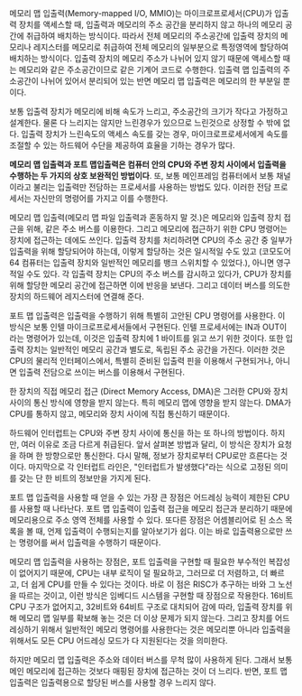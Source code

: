 메모리 맵 입출력\(Memory-mapped I/O, MMIO\)는 마이크로프로세서\(CPU\)가 입출력 장치를 액세스할 때, 입출력과 메모리의 주소 공간을 분리하지 않고 하나의 메모리 공간에 취급하여 배치하는 방식이다. 따라서 전체 메모리의 주소공간에 입출력 장치의 메모리나 레지스터를 메모리로 취급하여 전체 메모리의 일부분으로 특정영역에 할당하여 배치하는 방식이다. 입출력 장치의 메모리 주소가 나뉘어 있지 않기 때문에 액세스할 때는 메모리와 같은 주소공간이므로 같은 기계어 코드로 수행한다. 입출력 맵 입출력의 주소공간이 나뉘어 있어서 분리되어 있는 반면 메모리 맵 입출력은 메모리의 한 부분일 뿐이다.

보통 입출력 장치가 메모리에 비해 속도가 느리고, 주소공간의 크기가 작다고 가정하고 설계한다. 물론 다 느리지는 않지만 느린경우가 있으므로 느린것으로 상정할 수 밖에 없다. 입출력 장치가 느린속도의 액세스 속도를 갖는 경우, 마이크로프로세서에게 속도를 조절할 수 있는 하드웨어 수단을 제공하여 효율을 기하는 경우가 많다.

**메모리 맵 입출력과 포트 맵입출력은 컴퓨터 안의 CPU와 주변 장치 사이에서 입출력을 수행하는 두 가지의 상호 보완적인 방법이다**. 또, 보통 메인프레임 컴퓨터에서 보통 채널이라고 불리는 입출력만 전담하는 프로세서를 사용하는 방법도 있다. 이러한 전담 프로세서는 자신만의 명령어를 가지고 이를 수행한다.

메모리 맵 입출력\(메모리 맵 파일 입출력과 혼동하지 말 것.\)은 메모리와 입출력 장치 접근을 위해, 같은 주소 버스를 이용한다. 그리고 메모리에 접근하기 위한 CPU 명령어는 장치에 접근하는 데에도 쓰인다. 입출력 장치를 처리하려면 CPU의 주소 공간 중 일부가 입출력을 위해 할당되어야 하는데, 이렇게 할당하는 것은 일시적일 수도 있고 \(코모도어 64 컴퓨터는 입출력 장치와 일반적인 메모리를 뱅크 스위치할 수 있었다.\), 아니면 영구적일 수도 있다. 각 입출력 장치는 CPU의 주소 버스를 감시하고 있다가, CPU가 장치를 위해 할당한 메모리 공간에 접근하면 이에 반응을 보낸다. 그리고 데이터 버스를 의도한 장치의 하드웨어 레지스터에 연결해 준다.

포트 맵 입출력은 입출력을 수행하기 위해 특별히 고안된 CPU 명령어를 사용한다. 이 방식은 보통 인텔 마이크로프로세서들에서 구현된다. 인텔 프로세서에는 IN과 OUT이라는 명령어가 있는데, 이것은 입출력 장치에 1 바이트를 읽고 쓰기 위한 것이다. 또한 입출력 장치는 일반적인 메모리 공간과 별도로, 독립된 주소 공간을 가진다. 이러한 것은 CPU의 물리적 인터페이스에서, 특별히 준비된 입출력 핀을 이용해서 구현되거나, 아니면 입출력 전담으로 쓰이는 버스를 이용해서 구현된다.

한 장치의 직접 메모리 접근 \(Direct Memory Access, DMA\)은 그러한 CPU와 장치 사이의 통신 방식에 영향을 받지 않는다. 특히 메모리 맵에 영향을 받지 않는다. DMA가 CPU를 통하지 않고, 메모리와 장치 사이에 직접 통신하기 때문이다.

하드웨어 인터럽트는 CPU와 주변 장치 사이에 통신을 하는 또 하나의 방법이다. 하지만, 여러 이유로 조금 다르게 취급된다. 앞서 살펴본 방법과 달리, 이 방식은 장치가 요청을 하며 한 방향으로만 통신한다. 다시 말해, 정보가 장치로부터 CPU로만 흐른다는 것이다. 마지막으로 각 인터럽트 라인은, "인터럽트가 발생했다"라는 식으로 고정된 의미를 갖는 단 한 비트의 정보만을 가지게 된다.

포트 맵 입출력을 사용할 때 얻을 수 있는 가장 큰 장점은 어드레싱 능력이 제한된 CPU를 사용할 때 나타난다. 포트 맵 입출력이 입출력 접근을 메모리 접근과 분리하기 때문에 메모리용으로 주소 영역 전체를 사용할 수 있다. 또다른 장점은 어셈블리어로 된 소스 목록을 볼 때, 언제 입출력이 수행되는지를 알아보기가 쉽다. 이는 바로 입출력용으로만 쓰는 명령어를 써서 입출력을 수행하기 때문이다.

메모리 맵 입출력을 사용하는 장점은, 포트 입출력을 구현할 때 필요한 부수적인 복잡성이 없어지기 때문에, CPU는 내부 로직이 덜 필요하고, 그러므로 더 저렴하고, 더 빠르고, 더 쉽게 CPU를 만들 수 있다는 것이다. 바로 이 점은 RISC가 추구하는 바와 그 노선을 따르는 것이고, 이런 방식은 임베디드 시스템을 구현할 때 장점으로 작용한다. 16비트 CPU 구조가 없어지고, 32비트와 64비트 구조로 대치되어 감에 따라, 입출력 장치를 위해 메모리 맵 일부를 확보해 놓는 것은 더 이상 문제가 되지 않는다. 그리고 장치를 어드레싱하기 위해서 일반적인 메모리 명령어를 사용한다는 것은 메모리뿐 아니라 입출력을 위해서도 모든 CPU 어드레싱 모드가 다 지원된다는 것을 의미한다.

하지만 메모리 맵 입출력은 주소와 데이터 버스를 무척 많이 사용하게 된다. 그래서 보통 메인 메모리에 접근하는 것보다 매핑된 장치에 접근하는 것이 더 느리다. 반면, 포트 맵 입출력은 입출력용으로 할당된 버스를 사용할 경우 느리지 않다.
